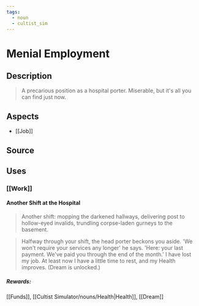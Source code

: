```yaml
---
tags:
  - noun
  - cultist_sim
---
```


# Menial Employment

## Description

> A precarious position as a hospital porter. Miserable, but it's all you can find just now. 

## Aspects
- [[Job]]
## Source

## Uses

### [[Work]]
#### Another Shift at the Hospital

> Another shift: mopping the darkened hallways, delivering post to hollow-eyed invalids, trundling corpse-laden gurneys to the basement.

> Halfway through your shift, the head porter beckons you aside. 'We won't require your services any longer' he says. 'Here: your last payment. We've paid you through the end of the month.' I have lost my job. At least now I have a little time to rest, and my Health improves. (Dream is unlocked.)

##### Rewards:
[[Funds]], [[Cultist Simulator/nouns/Health|Health]], [[Dream]]
